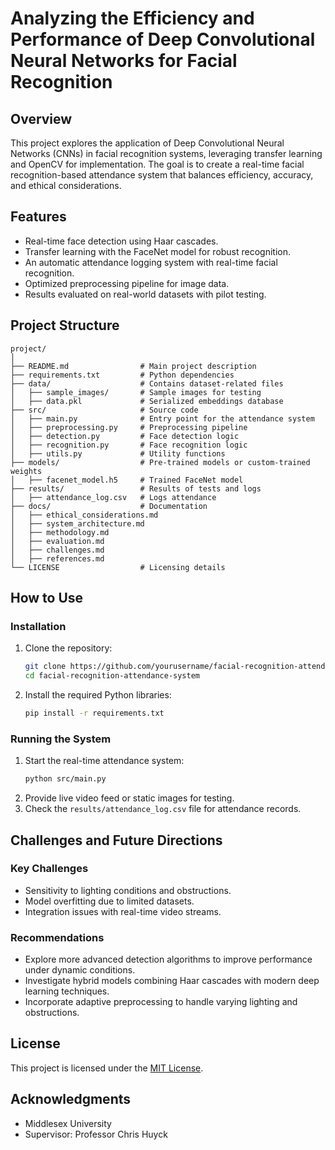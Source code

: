 # Analyzing the Efficiency and Performance of Deep Convolutional Neural Networks for Facial Recognition

## Overview

This project explores the application of Deep Convolutional Neural Networks (CNNs) in facial recognition systems, leveraging transfer learning and OpenCV for implementation. The goal is to create a real-time facial recognition-based attendance system that balances efficiency, accuracy, and ethical considerations.

## Features

- Real-time face detection using Haar cascades.
- Transfer learning with the FaceNet model for robust recognition.
- An automatic attendance logging system with real-time facial recognition.
- Optimized preprocessing pipeline for image data.
- Results evaluated on real-world datasets with pilot testing.

## Project Structure

```
project/
│
├── README.md                # Main project description
├── requirements.txt         # Python dependencies
├── data/                    # Contains dataset-related files
│   ├── sample_images/       # Sample images for testing
│   ├── data.pkl             # Serialized embeddings database
├── src/                     # Source code
│   ├── main.py              # Entry point for the attendance system
│   ├── preprocessing.py     # Preprocessing pipeline
│   ├── detection.py         # Face detection logic
│   ├── recognition.py       # Face recognition logic
│   ├── utils.py             # Utility functions
├── models/                  # Pre-trained models or custom-trained weights
│   ├── facenet_model.h5     # Trained FaceNet model
├── results/                 # Results of tests and logs
│   ├── attendance_log.csv   # Logs attendance
├── docs/                    # Documentation
│   ├── ethical_considerations.md
│   ├── system_architecture.md
│   ├── methodology.md
│   ├── evaluation.md
│   ├── challenges.md
│   ├── references.md
└── LICENSE                  # Licensing details
```

## How to Use

### Installation

1. Clone the repository:
   ```bash
   git clone https://github.com/yourusername/facial-recognition-attendance-system.git
   cd facial-recognition-attendance-system
   ```
2. Install the required Python libraries:
   ```bash
   pip install -r requirements.txt
   ```

### Running the System

1. Start the real-time attendance system:
   ```bash
   python src/main.py
   ```
2. Provide live video feed or static images for testing.
3. Check the `results/attendance_log.csv` file for attendance records.

## Challenges and Future Directions

### Key Challenges

- Sensitivity to lighting conditions and obstructions.
- Model overfitting due to limited datasets.
- Integration issues with real-time video streams.

### Recommendations

- Explore more advanced detection algorithms to improve performance under dynamic conditions.
- Investigate hybrid models combining Haar cascades with modern deep learning techniques.
- Incorporate adaptive preprocessing to handle varying lighting and obstructions.

## License

This project is licensed under the [MIT License](LICENSE).

## Acknowledgments

- Middlesex University
- Supervisor: Professor Chris Huyck

